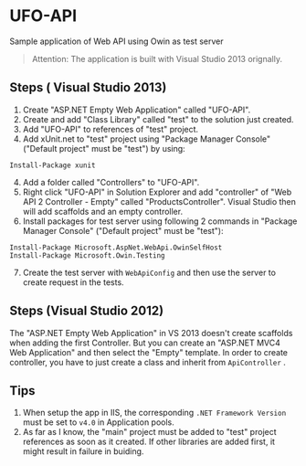 # UFO-API
Sample application of Web API using Owin as test server

> Attention: The application is built with Visual Studio 2013 orignally.

## Steps ( Visual Studio 2013)

1. Create "ASP.NET Empty Web Application" called "UFO-API".
2. Create and add "Class Library" called "test" to the solution just created. 
3. Add "UFO-API" to references of "test" project.
4. Add xUnit.net to "test" project using "Package Manager Console" ("Default project" must be "test") by using:

  ```
  Install-Package xunit
  ```
4. Add a folder called "Controllers" to "UFO-API".
5. Right click "UFO-API" in Solution Explorer and add "controller" of "Web API 2 Controller - Empty" called "ProductsController". Visual Studio then will add scaffolds and an empty controller.
6. Install packages for test server using following 2 commands in "Package Manager Console" ("Default project" must be "test"):

  ```
  Install-Package Microsoft.AspNet.WebApi.OwinSelfHost
  Install-Package Microsoft.Owin.Testing
  ```
7. Create the test server with `WebApiConfig` and then use the server to create request in the tests.

## Steps (Visual Studio 2012)

The "ASP.NET Empty Web Application" in VS 2013 doesn't create scaffolds when adding the first Controller. But you can create an "ASP.NET MVC4 Web Application" and then select the "Empty" template. In order to create controller, you have to just create a class and inherit from `ApiController` .

## Tips

1. When setup the app in IIS, the corresponding `.NET Framework Version` must be set to `v4.0` in Application pools.
2. As far as I know, the "main" project must be added to "test" project references as soon as it created. If other libraries are added first, it might result in failure in buiding.
